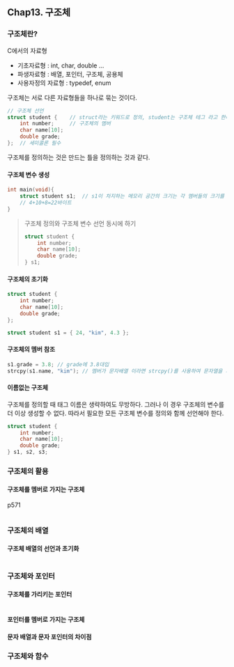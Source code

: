 ## Chap13. 구조체



### 구조체란?

C에서의 자료형

- 기초자료형 : int, char, double ...
- 파생자료형 : 배열, 포인터, 구조체, 공용체
- 사용자정의 자료형 : typedef, enum



구조체는 서로 다른 자료형들을 하나로 묶는 것이다.

```c
// 구조체 선언
struct student {	// struct라는 키워드로 정의, student는 구조체 테그 라고 한다.
    int number;		// 구조체의 멤버
    char name[10];
    double grade;
};	// 세미콜론 필수
```

구조체를 정의하는 것은 만드는 틀을 정의하는 것과 같다.



#### 구조체 변수 생성

```c
int main(void){
	struct student s1;	// s1이 차지하는 메모리 공간의 크기는 각 멤버들의 크기를 합치면 알 수 있다.
    // 4+10+8=22바이트
}
```

> 구조체 정의와 구조체 변수 선언 동시에 하기
>
> ```c
> struct student {	
>     int number;		
>     char name[10];
>     double grade;
> } s1;
> ```



#### 구조체의 초기화

```c
struct student {	
    int number;		
    char name[10];
    double grade;
};

struct student s1 = { 24, "kim", 4.3 };
```



#### 구조체의 멤버 참조

```c
s1.grade = 3.8;	// grade에 3.8대입
strcpy(s1.name, "kim");	// 멤버가 문자배열 이라면 strcpy()를 사용하여 문자열을 저장
```



#### 이름없는 구조체

구조체를 정의할 때 태그 이름은 생략하여도 무방하다. 그러나 이 경우 구조체의 변수를 더 이상 생성할 수 없다. 따라서 필요한 모든 구조체 변수를 정의와 함께 선언해야 한다.

```c
struct student {	
    int number;		
    char name[10];
    double grade;
} s1, s2, s3;
```



### 구조체의 활용

#### 구조체를 멤버로 가지는 구조체

p571

```c

```



### 구조체의 배열

#### 구조체 배열의 선언과 초기화



```c

```



### 구조체와 포인터

#### 구조체를 가리키는 포인터



```c

```



#### 포인터를 멤버로 가지는 구조체



#### 문자 배열과 문자 포인터의 차이점



### 구조체와 함수

